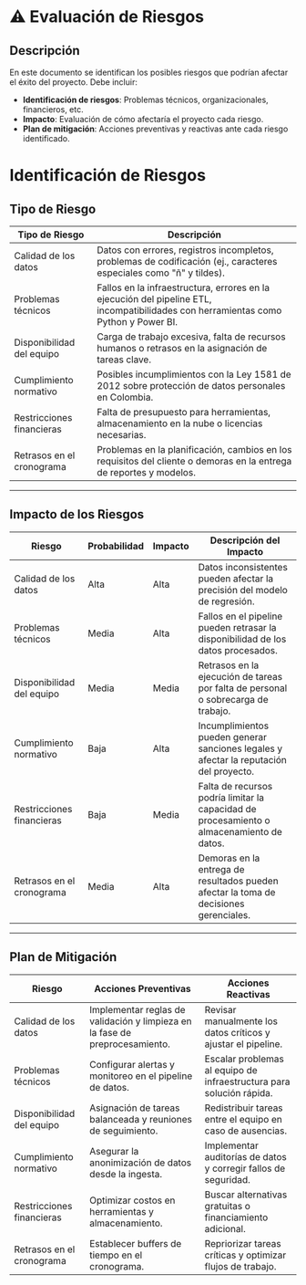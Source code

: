 # ⚠️ Evaluación de Riesgos
## Descripción
En este documento se identifican los posibles riesgos que podrían afectar el éxito del proyecto.
Debe incluir:
- **Identificación de riesgos**: Problemas técnicos, organizacionales, financieros, etc.
- **Impacto**: Evaluación de cómo afectaría el proyecto cada riesgo.
- **Plan de mitigación**: Acciones preventivas y reactivas ante cada riesgo identificado.


# Identificación de Riesgos

## Tipo de Riesgo
| Tipo de Riesgo           | Descripción |
|--------------------------|-------------|
| Calidad de los datos     | Datos con errores, registros incompletos, problemas de codificación (ej., caracteres especiales como "ñ" y tildes). |
| Problemas técnicos       | Fallos en la infraestructura, errores en la ejecución del pipeline ETL, incompatibilidades con herramientas como Python y Power BI. |
| Disponibilidad del equipo | Carga de trabajo excesiva, falta de recursos humanos o retrasos en la asignación de tareas clave. |
| Cumplimiento normativo   | Posibles incumplimientos con la Ley 1581 de 2012 sobre protección de datos personales en Colombia. |
| Restricciones financieras | Falta de presupuesto para herramientas, almacenamiento en la nube o licencias necesarias. |
| Retrasos en el cronograma | Problemas en la planificación, cambios en los requisitos del cliente o demoras en la entrega de reportes y modelos. |

---

## Impacto de los Riesgos
| Riesgo                   | Probabilidad | Impacto | Descripción del Impacto |
|--------------------------|-------------|---------|--------------------------|
| Calidad de los datos     | Alta        | Alta    | Datos inconsistentes pueden afectar la precisión del modelo de regresión. |
| Problemas técnicos       | Media       | Alta    | Fallos en el pipeline pueden retrasar la disponibilidad de los datos procesados. |
| Disponibilidad del equipo | Media      | Media   | Retrasos en la ejecución de tareas por falta de personal o sobrecarga de trabajo. |
| Cumplimiento normativo   | Baja        | Alta    | Incumplimientos pueden generar sanciones legales y afectar la reputación del proyecto. |
| Restricciones financieras | Baja        | Media   | Falta de recursos podría limitar la capacidad de procesamiento o almacenamiento de datos. |
| Retrasos en el cronograma | Media       | Alta    | Demoras en la entrega de resultados pueden afectar la toma de decisiones gerenciales. |

---

## Plan de Mitigación
| Riesgo                   | Acciones Preventivas | Acciones Reactivas |
|--------------------------|----------------------|---------------------|
| Calidad de los datos     | Implementar reglas de validación y limpieza en la fase de preprocesamiento. | Revisar manualmente los datos críticos y ajustar el pipeline. |
| Problemas técnicos       | Configurar alertas y monitoreo en el pipeline de datos. | Escalar problemas al equipo de infraestructura para solución rápida. |
| Disponibilidad del equipo | Asignación de tareas balanceada y reuniones de seguimiento. | Redistribuir tareas entre el equipo en caso de ausencias. |
| Cumplimiento normativo   | Asegurar la anonimización de datos desde la ingesta. | Implementar auditorías de datos y corregir fallos de seguridad. |
| Restricciones financieras | Optimizar costos en herramientas y almacenamiento. | Buscar alternativas gratuitas o financiamiento adicional. |
| Retrasos en el cronograma | Establecer buffers de tiempo en el cronograma. | Repriorizar tareas críticas y optimizar flujos de trabajo. |
